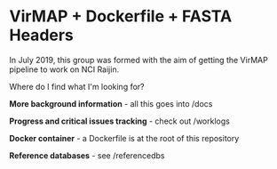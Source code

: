 # VirMAP + Dockerfile + FASTA Headers
In July 2019, this group was formed with the aim of getting the VirMAP pipeline to work on NCI Raijin.  

Where do I find what I'm looking for? 

**More background information** - all this goes into /docs

**Progress and critical issues tracking** - check out /worklogs

**Docker container** - a Dockerfile is at the root of this repository

**Reference databases** - see /referencedbs

